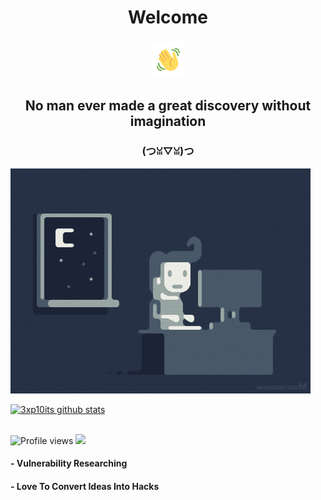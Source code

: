 <h1 align="center">Welcome</h1>
<h3 align="center"><img src="https://github.com/3xp10its/3xp10its/blob/main/gifs/Wave.gif" height="55px" width="55px"</h3>
<h2 align="center">No man ever made a great discovery without imagination</h2>
<h3 align="center">(つꈍ▽ꈍ)つ</h3>

<img src="https://github.com/3xp10its/3xp10its/blob/main/gifs/coding.gif" alt="coding ?">

[![3xp10its github stats](https://github-readme-stats.vercel.app/api?username=3xp10its&theme=dracula&show_icons=true)](https://github.com/3xp10its)

<br><img src="https://gpvc.arturio.dev/3xp10its" alt="Profile views">
[<img src="https://img.shields.io/twitter/follow/mgdhermes?label=follow&style=social">](https://twitter.com/mgdhermes)
#### - Vulnerability Researching
#### - Love To Convert Ideas Into Hacks  
